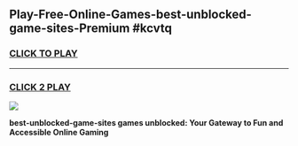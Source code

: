 
## Play-Free-Online-Games-best-unblocked-game-sites-Premium #kcvtq
<h3>
<a href="https://premium.freeplayer.one?title=best-unblocked-game-sites&ref=8M">CLICK TO PLAY</a></h3>
<hr>

<h3>
<a href="https://premium.freeplayer.one?title=best-unblocked-game-sites&ref=8M">CLICK 2 PLAY</a>
  
</h3>

<a href="https://premium.freeplayer.one?title=best-unblocked-game-sites&ref=8M"><img src="https://clearcache.store/games.png"></a>


**best-unblocked-game-sites games unblocked: Your Gateway to Fun and Accessible Online Gaming**
